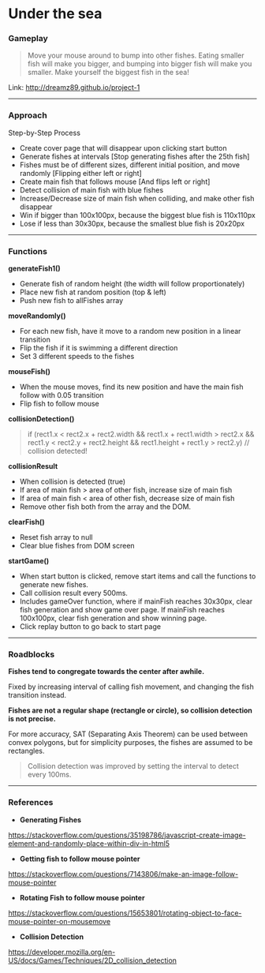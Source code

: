 # Under the sea

### Gameplay

> Move your mouse around to bump into other fishes.
> Eating smaller fish will make you bigger,
> and bumping into bigger fish will make you smaller.
> Make yourself the biggest fish in the sea!

Link: http://dreamz89.github.io/project-1

---

### Approach

Step-by-Step Process

* Create cover page that will disappear upon clicking start button
* Generate fishes at intervals [Stop generating fishes after the 25th fish]
* Fishes must be of different sizes, different initial position, and move randomly [Flipping either left or right]
* Create main fish that follows mouse [And flips left or right]
* Detect collision of main fish with blue fishes
* Increase/Decrease size of main fish when colliding, and make other fish disappear
* Win if bigger than 100x100px, because the biggest blue fish is 110x110px
* Lose if less than 30x30px, because the smallest blue fish is 20x20px

---

### Functions

**generateFish1()**
* Generate fish of random height (the width will follow proportionately)
* Place new fish at random position (top & left)
* Push new fish to allFishes array

**moveRandomly()**
* For each new fish, have it move to a random new position in a linear transition
* Flip the fish if it is swimming a different direction
* Set 3 different speeds to the fishes

**mouseFish()**
* When the mouse moves, find its new position and have the main fish follow with 0.05 transition
* Flip fish to follow mouse

**collisionDetection()**

>if (rect1.x < rect2.x + rect2.width &&
>   rect1.x + rect1.width > rect2.x &&
>   rect1.y < rect2.y + rect2.height &&
>   rect1.height + rect1.y > rect2.y)
>    // collision detected!

**collisionResult**

* When collision is detected (true)
* If area of main fish > area of other fish, increase size of main fish
* If area of main fish < area of other fish, decrease size of main fish
* Remove other fish both from the array and the DOM.

**clearFish()**
* Reset fish array to null
* Clear blue fishes from DOM screen

**startGame()**

* When start button is clicked, remove start items and call the functions to generate new fishes.
* Call collision result every 500ms.
* Includes gameOver function, where if mainFish reaches 30x30px, clear fish generation and show game over page. If mainFish reaches 100x100px, clear fish generation and show winning page.
* Click replay button to go back to start page

---

### Roadblocks

**Fishes tend to congregate towards the center after awhile.**

Fixed by increasing interval of calling fish movement, and changing the fish transition instead.

**Fishes are not a regular shape (rectangle or circle), so collision detection is not precise.**

For more accuracy, SAT (Separating Axis Theorem) can be used between convex polygons,
but for simplicity purposes, the fishes are assumed to be rectangles.
>Collision detection was improved by setting the interval to detect every 100ms.

---

### References

* **Generating Fishes**

https://stackoverflow.com/questions/35198786/javascript-create-image-element-and-randomly-place-within-div-in-html5
* **Getting fish to follow mouse pointer**

https://stackoverflow.com/questions/7143806/make-an-image-follow-mouse-pointer
* **Rotating Fish to follow mouse pointer**

https://stackoverflow.com/questions/15653801/rotating-object-to-face-mouse-pointer-on-mousemove
* **Collision Detection**

https://developer.mozilla.org/en-US/docs/Games/Techniques/2D_collision_detection
